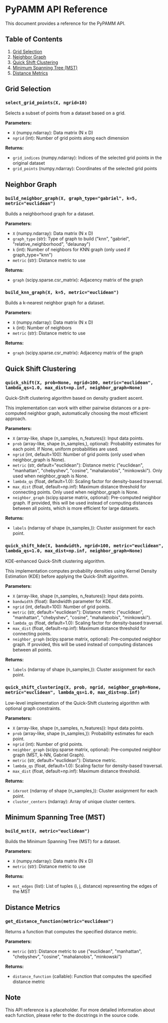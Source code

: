 # PyPAMM API Reference

This document provides a reference for the PyPAMM API.

## Table of Contents

1. [Grid Selection](#grid-selection)
2. [Neighbor Graph](#neighbor-graph)
3. [Quick Shift Clustering](#quick-shift-clustering)
4. [Minimum Spanning Tree (MST)](#minimum-spanning-tree-mst)
5. [Distance Metrics](#distance-metrics)

## Grid Selection

### `select_grid_points(X, ngrid=10)`

Selects a subset of points from a dataset based on a grid.

**Parameters:**
- `X` (numpy.ndarray): Data matrix (N x D)
- `ngrid` (int): Number of grid points along each dimension

**Returns:**
- `grid_indices` (numpy.ndarray): Indices of the selected grid points in the original dataset
- `grid_points` (numpy.ndarray): Coordinates of the selected grid points

## Neighbor Graph

### `build_neighbor_graph(X, graph_type="gabriel", k=5, metric="euclidean")`

Builds a neighborhood graph for a dataset.

**Parameters:**
- `X` (numpy.ndarray): Data matrix (N x D)
- `graph_type` (str): Type of graph to build ("knn", "gabriel", "relative_neighborhood", "delaunay")
- `k` (int): Number of neighbors for KNN graph (only used if graph_type="knn")
- `metric` (str): Distance metric to use

**Returns:**
- `graph` (scipy.sparse.csr_matrix): Adjacency matrix of the graph

### `build_knn_graph(X, k=5, metric="euclidean")`

Builds a k-nearest neighbor graph for a dataset.

**Parameters:**
- `X` (numpy.ndarray): Data matrix (N x D)
- `k` (int): Number of neighbors
- `metric` (str): Distance metric to use

**Returns:**
- `graph` (scipy.sparse.csr_matrix): Adjacency matrix of the graph

## Quick Shift Clustering

### `quick_shift(X, prob=None, ngrid=100, metric="euclidean", lambda_qs=1.0, max_dist=np.inf, neighbor_graph=None)`

Quick-Shift clustering algorithm based on density gradient ascent.

This implementation can work with either pairwise distances or a pre-computed
neighbor graph, automatically choosing the most efficient approach.

**Parameters:**
- `X` (array-like, shape (n_samples, n_features)): Input data points.
- `prob` (array-like, shape (n_samples,), optional): Probability estimates for each point. If None, uniform probabilities are used.
- `ngrid` (int, default=100): Number of grid points (only used when neighbor_graph is None).
- `metric` (str, default="euclidean"): Distance metric ("euclidean", "manhattan", "chebyshev", "cosine", "mahalanobis", "minkowski"). Only used when neighbor_graph is None.
- `lambda_qs` (float, default=1.0): Scaling factor for density-based traversal.
- `max_dist` (float, default=np.inf): Maximum distance threshold for connecting points. Only used when neighbor_graph is None.
- `neighbor_graph` (scipy.sparse matrix, optional): Pre-computed neighbor graph. If provided, this will be used instead of computing distances between all points, which is more efficient for large datasets.

**Returns:**
- `labels` (ndarray of shape (n_samples,)): Cluster assignment for each point.

### `quick_shift_kde(X, bandwidth, ngrid=100, metric="euclidean", lambda_qs=1.0, max_dist=np.inf, neighbor_graph=None)`

KDE-enhanced Quick-Shift clustering algorithm.

This implementation computes probability densities using Kernel Density Estimation (KDE)
before applying the Quick-Shift algorithm.

**Parameters:**
- `X` (array-like, shape (n_samples, n_features)): Input data points.
- `bandwidth` (float): Bandwidth parameter for KDE.
- `ngrid` (int, default=100): Number of grid points.
- `metric` (str, default="euclidean"): Distance metric ("euclidean", "manhattan", "chebyshev", "cosine", "mahalanobis", "minkowski").
- `lambda_qs` (float, default=1.0): Scaling factor for density-based traversal.
- `max_dist` (float, default=np.inf): Maximum distance threshold for connecting points.
- `neighbor_graph` (scipy.sparse matrix, optional): Pre-computed neighbor graph. If provided, this will be used instead of computing distances between all points.

**Returns:**
- `labels` (ndarray of shape (n_samples,)): Cluster assignment for each point.

### `quick_shift_clustering(X, prob, ngrid, neighbor_graph=None, metric="euclidean", lambda_qs=1.0, max_dist=np.inf)`

Low-level implementation of the Quick-Shift clustering algorithm with optional graph constraints.

**Parameters:**
- `X` (array-like, shape (n_samples, n_features)): Input data points.
- `prob` (array-like, shape (n_samples,)): Probability estimates for each point.
- `ngrid` (int): Number of grid points.
- `neighbor_graph` (scipy.sparse matrix, optional): Pre-computed neighbor graph (MST, k-NN, Gabriel Graph).
- `metric` (str, default="euclidean"): Distance metric.
- `lambda_qs` (float, default=1.0): Scaling factor for density-based traversal.
- `max_dist` (float, default=np.inf): Maximum distance threshold.

**Returns:**
- `idxroot` (ndarray of shape (n_samples,)): Cluster assignment for each point.
- `cluster_centers` (ndarray): Array of unique cluster centers.

## Minimum Spanning Tree (MST)

### `build_mst(X, metric="euclidean")`

Builds the Minimum Spanning Tree (MST) for a dataset.

**Parameters:**
- `X` (numpy.ndarray): Data matrix (N x D)
- `metric` (str): Distance metric to use

**Returns:**
- `mst_edges` (list): List of tuples (i, j, distance) representing the edges of the MST

## Distance Metrics

### `get_distance_function(metric="euclidean")`

Returns a function that computes the specified distance metric.

**Parameters:**
- `metric` (str): Distance metric to use ("euclidean", "manhattan", "chebyshev", "cosine", "mahalanobis", "minkowski")

**Returns:**
- `distance_function` (callable): Function that computes the specified distance metric

## Note

This API reference is a placeholder. For more detailed information about each function, please refer to the docstrings in the source code.
